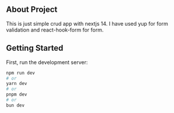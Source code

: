 ## About Project

This is just simple crud app with nextjs 14. I have used yup for form validation and react-hook-form for form.

## Getting Started

First, run the development server:

```bash
npm run dev
# or
yarn dev
# or
pnpm dev
# or
bun dev
```

